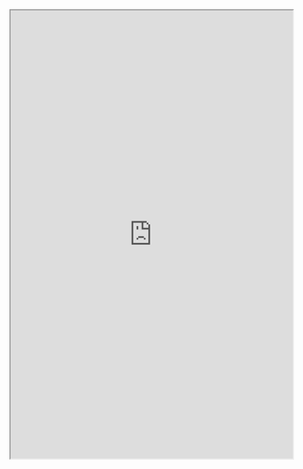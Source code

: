 <iframe
	height = 800
	width = 100%
	src = https://www.d20pfsrd.com/gamemastering/other-rules/kingdom-building/settlements/
>
